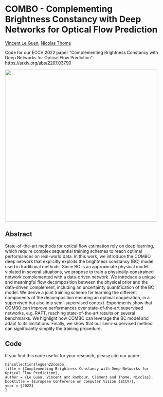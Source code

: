 # COMBO - Complementing Brightness Constancy with Deep Networks for Optical Flow Prediction
[Vincent Le Guen](https://www.linkedin.com/in/vincentleguen/),  [Nicolas Thome](http://cedric.cnam.fr/~thomen/)

Code for our ECCV 2022 paper "Complementing Brightness Constancy with Deep Networks for Optical Flow Prediction": https://arxiv.org/abs/2207.03790

<img src="https://github.com/vincent-leguen/PhyDNet/blob/master/combo_model.jpg" width="500">

## Abstract
State-of-the-art methods for optical flow estimation rely on deep learning, which require complex sequential training schemes to reach optimal performances on real-world data. In this work, we introduce the COMBO deep network that explicitly exploits the brightness constancy (BC) model used in traditional methods. Since BC is an approximate physical model violated in several situations, we propose to train a physically-constrained network complemented with a data-driven network. We introduce a unique and meaningful flow decomposition between the physical prior and the data-driven complement, including an uncertainty quantification of the BC model. We derive a joint training scheme for learning the different components of the decomposition ensuring an optimal cooperation, in a supervised but also in a semi-supervised context. Experiments show that COMBO can improve performances over state-of-the-art supervised networks, e.g. RAFT, reaching state-of-the-art results on several benchmarks. We highlight how COMBO can leverage the BC model and adapt to its limitations. Finally, we show that our semi-supervised method can significantly simplify the training procedure. 

## Code


If you find this code useful for your research, please cite our paper:

```
@incollection{leguen22combo,
title = {Complementing Brightness Constancy with Deep Networks for Optical Flow Prediction},
author = {Le Guen, Vincent and Rambour, Clément and Thome, Nicolas},
booktitle = {European Conference on Computer Vision (ECCV)},
year = {2022}
}
```
